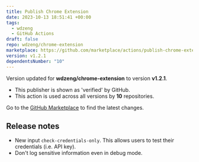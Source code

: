 ```yaml
---
title: Publish Chrome Extension
date: 2023-10-13 18:51:41 +00:00
tags:
  - wdzeng
  - GitHub Actions
draft: false
repo: wdzeng/chrome-extension
marketplace: https://github.com/marketplace/actions/publish-chrome-extension
version: v1.2.1
dependentsNumber: "10"
---
```



Version updated for **wdzeng/chrome-extension** to version **v1.2.1**.
- This publisher is shown as 'verified' by GitHub.
- This action is used across all versions by **10** repositories.

Go to the [GitHub Marketplace](https://github.com/marketplace/actions/publish-chrome-extension) to find the latest changes.

## Release notes

- New input `check-credentials-only`. This allows users to test their credentials (i.e. API key).
- Don't log sensitive information even in debug mode.
